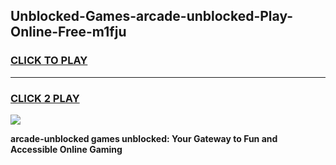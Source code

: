 
## Unblocked-Games-arcade-unblocked-Play-Online-Free-m1fju
<h3>
<a href="https://premium76.site?title=arcade-unblocked&ref=26A">CLICK TO PLAY</a></h3>
<hr>

<h3>
<a href="https://premium76.site?title=arcade-unblocked&ref=26A">CLICK 2 PLAY</a>
  
</h3>

<a href="https://premium76.site?title=arcade-unblocked&ref=26A"><img src="https://clearcache.store/games.png"></a>


**arcade-unblocked games unblocked: Your Gateway to Fun and Accessible Online Gaming**
